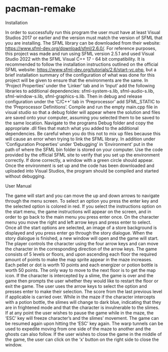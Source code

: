 # pacman-remake

Installation

In order to successfully run this program the user must have at least Visual Studios 2017 or earlier and the version must match the version of SFML that you are installing. The SFML library can be downloaded from their website: https://www.sfml-dev.org/download/sfml/2.6.0/. For reference purposes, this project was made and run using SFML version 2.5.1 and used Visual Studio 2022 with the SFML Visual C++ 17 - 64 bit compatibility. It is recommended to follow the installation instructions outlined on the official SFML website: https://www.sfml-dev.org/tutorials/2.6/start-vc.php, but a brief installation summary of the configuration of what was done for this project will be given to ensure that the environments are the same. In ‘Project Properties’ under the ‘Linker’ tab and in ‘Input’ add the following libraries to additional dependencies: sfml-system-s.lib, sfml-audio-s.lib, sfml-window-s.lib, sfml-graphics-s.lib. Then in debug and release configuration under the ‘C/C++’ tab in ‘Preprocessor’ add SFML_STATIC to the ‘Preprocessor Definitions’. Compile and run the empty main.cpp file in visual studio so that a debug folder will appear where the solution and files are saved onto your computer, assuming you selected them to be saved to the same location. Navigate to the programs Debug folder and copy the appropriate .dll files that match what you added to the additional dependencies. Be careful when you do this not to mix up files because this will cause an error when trying to link the SFML library. In addition under ‘Configuration Properties’ under ‘Debugging’ in ‘Environment’ put in the path of where the SFML bin folder is stored on your computer. Use the code provided by the official SFML site to verify that you set up the environment correctly. If done correctly, a window with a green circle should appear.  Once the environment is set up and the code has been downloaded and uploaded into Visual Studios, the program should be compiled and started without debugging.

User Manual

The game will start and you can move the up and down arrows to navigate through the menu screen. To select an option you press the enter key and the selected option is colored in red. If you select the instructions option on the start menu, the game instructions will appear on the screen, and in order to go back to the main menu you press enter once.  On the character menu you move the right and left arrow keys and press enter to select. Once all the start options are selected, an image of a store background is displayed and you press enter go through the story dialogue. When the story dialogue is finished, a new window will open and the game will start. The player controls the character using the four arrow keys and can move the character in the corresponding direction of the arrow keys. The game consists of 5 levels or floors, and upon ascending each floor the required amount of points to make the map sprite appear in the maze increases. Each pellet or dot is worth 10 points and each energizer or potion bottle is worth 50 points. The only way to move to the next floor is to get the map icon. If the character is intercepted by a slime, the game is over and the game then prompts the user whether they would like to restart the floor or exit the game. The user uses the arrow keys to select the option and presses enter to make their selection. The score from the last previous level if applicable is carried over. While in the maze if the character intercepts with a potion bottle, the slimes will change to dark blue, indicating that they are in frightened mode and that the character is invulnerable to the slimes. If at any point the user wishes to pause the game while in the maze, the ‘ESC’ key will freeze character’s and the slimes’ movement. The game can be resumed again upon hitting the ‘ESC’ key again. The warp tunnels can be used to expedite moving from one side of the maze to another and the ghosts can also follow. If the user wishes to close the game in the middle of the game, the user can click on the ‘x’ button on the right side to close the window. 
